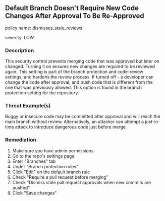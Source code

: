 ## Default Branch Doesn't Require New Code Changes After Approval To Be Re-Approved

policy name: dismisses_stale_reviews

severity: LOW

### Description

This security control prevents merging code that was approved but later on changed. Turning it on ensures new changes are required to be reviewed again. This setting is part of the branch protection and code-review settings, and hardens the review process. If turned off - a developer can change the code after approval, and push code that is different from the one that was previously allowed. This option is found in the branch protection setting for the repository.

### Threat Example(s)

Buggy or insecure code may be committed after approval and will reach the main branch without review. Alternatively, an attacker can attempt a just-in-time attack to introduce dangerous code just before merge.

### Remediation

1. Make sure you have admin permissions
2. Go to the repo's settings page
3. Enter "Branches" tab
4. Under "Branch protection rules"
5. Click "Edit" on the default branch rule
6. Check "Require a pull request before merging"
7. Check "Dismiss stale pull request approvals when new commits are pushed"
8. Click "Save changes"
